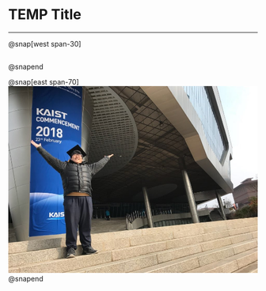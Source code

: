 # TEMP Title

---

@snap[west span-30]
## 
@snapend

@snap[east span-70]
![](assets/img/graduation.jpg)
@snapend
